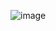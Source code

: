 ![image](https://github.com/arulswaminathan04/react-727722eucd008-cc1/assets/151495918/8c5249c2-affd-40a3-9602-b59dc6d24c93)
